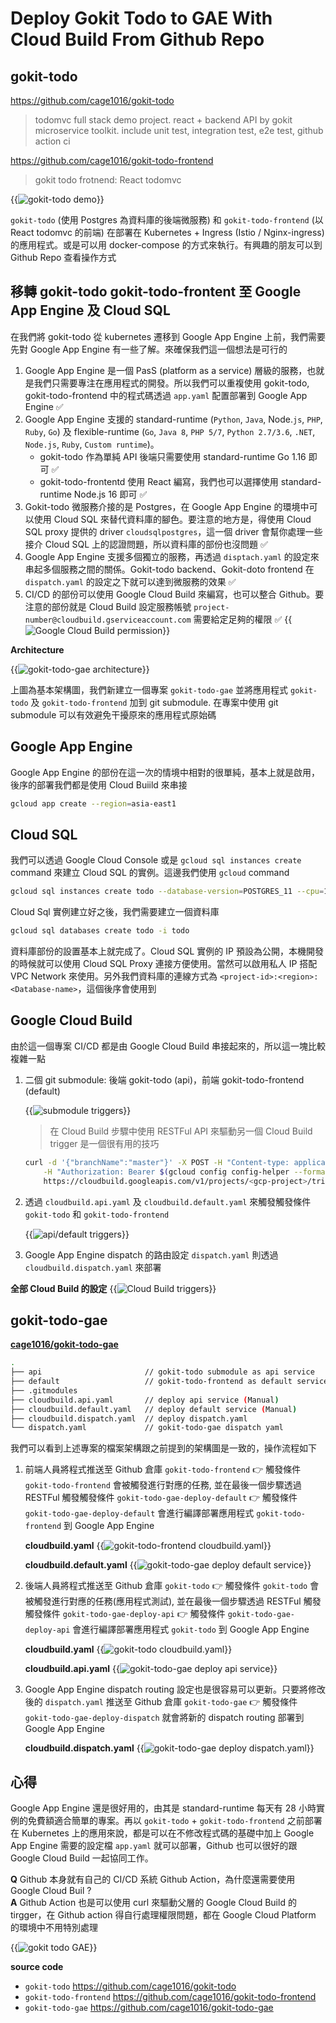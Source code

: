 # Deploy Gokit Todo to GAE With Cloud Build From Github Repo


<!--more-->

## gokit-todo

https://github.com/cage1016/gokit-todo

>todomvc full stack demo project. react + backend API by gokit microservice toolkit. include unit test, integration test, e2e test, github action ci

https://github.com/cage1016/gokit-todo-frontend

> gokit todo frotnend: React todomvc

{{<image src="/posts/deploy-gokit-todo-to-gae-with-cloud-build-from-github-repo/img/demo.gif" alt="gokit-todo demo">}}

`gokit-todo` (使用 Postgres 為資料庫的後端微服務) 和 `gokit-todo-frontend` (以 React todomvc 的前端) 在部署在 Kubernetes + Ingress (Istio / Nginx-ingress) 的應用程式。或是可以用 docker-compose 的方式來執行。有興趣的朋友可以到 Github Repo 查看操作方式

## 移轉 gokit-todo gokit-todo-frontent 至 Google App Engine 及 Cloud SQL

在我們將 gokit-todo 從 kubernetes 遷移到 Google App Engine 上前，我們需要先對 Google App Engine 有一些了解。來確保我們這一個想法是可行的

1. Google App Engine 是一個 PasS (platform as a service) 層級的服務，也就是我們只需要專注在應用程式的開發。所以我們可以重複使用 gokit-todo, gokit-todo-frontend 中的程式碼透過 `app.yaml` 配置部署到 Google App Engine ✅
1. Google App Engine 支援的 standard-runtime (`Python`, `Java`, Node.`js`, `PHP`, `Ruby`, `Go`) 及 flexible-runtime (`Go`, `Java 8`, `PHP 5/7`, `Python 2.7/3.6`, `.NET`, `Node.js`, `Ruby`, `Custom runtime`)。
   - gokit-todo 作為單純 API 後端只需要使用 standard-runtime Go 1.16 即可 ✅
   - gokit-todo-frontentd 使用 React 編寫，我們也可以選擇使用 standard-runtime Node.js 16 即可 ✅
1. Gokit-todo 微服務介接的是 Postgres，在 Google App Engine 的環境中可以使用 Cloud SQL 來替代資料庫的腳色。要注意的地方是，得使用 Cloud SQL proxy 提供的 driver `cloudsqlpostgres`，這一個 driver 會幫你處理一些接介 Cloud SQL 上的認證問題，所以資料庫的部份也沒問題 ✅
1. Google App Engine 支援多個獨立的服務，再透過 `disptach.yaml` 的設定來串起多個服務之間的關係。Gokit-todo backend、Gokit-doto frontend 在 `dispatch.yaml` 的設定之下就可以達到微服務的效果 ✅
1. CI/CD 的部份可以使用 Google Cloud Build 來編寫，也可以整合 Github。要注意的部份就是 Cloud Build 設定服務帳號 `project-number@cloudbuild.gserviceaccount.com` 需要給定足夠的權限 ✅
      {{<image src="/posts/deploy-gokit-todo-to-gae-with-cloud-build-from-github-repo/img/cloudbuild permission.jpg" alt="Google Cloud Build permission">}}

**Architecture**

{{<image src="/posts/deploy-gokit-todo-to-gae-with-cloud-build-from-github-repo/img/placeholder.png" alt="gokit-todo-gae architecture">}}

上圖為基本架構圖，我們新建立一個專案 `gokit-todo-gae` 並將應用程式 `gokit-todo` 及 `gokit-todo-frontend` 加到 git submodule. 在專案中使用 git submodule 可以有效避免干擾原來的應用程式原始碼

## Google App Engine

Google App Engine 的部份在這一次的情境中相對的很單純，基本上就是啟用，後序的部署我們都是使用 Cloud Buiild 來串接

```bash
gcloud app create --region=asia-east1
```

## Cloud SQL

我們可以透過 Google Cloud Console 或是 `gcloud sql instances create` command 來建立 Cloud SQL 的實例。這邊我們使用 `gcloud` command

```bash
gcloud sql instances create todo --database-version=POSTGRES_11 --cpu=1 --memory=3840MiB --region=asia-east1 --root-password=password --storage-size=10GB --storage-type=SSD
```

Cloud Sql 實例建立好之後，我們需要建立一個資料庫

```bash
gcloud sql databases create todo -i todo
```

資料庫部份的設置基本上就完成了。Cloud SQL 實例的 IP 預設為公開，本機開發的時候就可以使用 Cloud SQL Proxy 連接方便使用。當然可以啟用私人 IP 搭配 VPC Network 來使用。另外我們資料庫的連線方式為 `<project-id>:<region>:<Database-name>`，這個後序會使用到

## Google Cloud Build

由於這一個專案 CI/CD 都是由 Google Cloud Build 串接起來的，所以這一塊比較複雜一點

1. 二個 git submodule: 後端 gokit-todo (api)，前端 gokit-todo-frontend (default)

      {{<image src="/posts/deploy-gokit-todo-to-gae-with-cloud-build-from-github-repo/img/submodule trigger.jpg" alt="submodule triggers">}}

      > 在 Cloud Build 步驟中使用 RESTFul API 來驅動另一個 Cloud Build trigger 是一個很有用的技巧

      ```bash
      curl -d '{"branchName":"master"}' -X POST -H "Content-type: application/json" \
          -H "Authorization: Bearer $(gcloud config config-helper --format='value(credential.access_token)')" \
          https://cloudbuild.googleapis.com/v1/projects/<gcp-project>/triggers/<cloudbuild-trigger-id>:run
      ```

1. 透過 `cloudbuild.api.yaml` 及 `cloudbuild.default.yaml` 來觸發觸發條件 `gokit-todo` 和 `gokit-todo-frontend`

      {{<image src="/posts/deploy-gokit-todo-to-gae-with-cloud-build-from-github-repo/img/api default trigger.jpg" alt="api/default triggers">}}

1. Google App Engine dispatch 的路由設定 `dispatch.yaml` 則透過 `cloudbuild.dispatch.yaml` 來部署

__全部 Cloud Build 的設定__
{{<image src="/posts/deploy-gokit-todo-to-gae-with-cloud-build-from-github-repo/img/cloudbuild-trigger.jpg" alt="Cloud Build triggers">}}

## gokit-todo-gae

**[cage1016/gokit-todo-gae](https://github.com/cage1016/gokit-todo-gae)**

```bash
.
├── api                       // gokit-todo submodule as api service
├── default                   // gokit-todo-frontend as default service
├── .gitmodules
├── cloudbuild.api.yaml       // deploy api service (Manual)
├── cloudbuild.default.yaml   // deploy default service (Manual)
├── cloudbuild.dispatch.yaml  // deploy dispatch.yaml
└── dispatch.yaml             // gokit-todo-gae dispatch yaml
```

我們可以看到上述專案的檔案架構跟之前提到的架構圖是一致的，操作流程如下

1. 前端人員將程式推送至 Github 倉庫 `gokit-todo-frontend` 👉 觸發條件 `gokit-todo-frontend` 會被觸發進行對應的任務, 並在最後一個步驟透過 RESTFul 觸發觸發條件 `gokit-todo-gae-deploy-default` 👉 觸發條件 `gokit-todo-gae-deploy-default` 會進行編譯部署應用程式 `gokit-todo-frontend` 到 Google App Engine

      __cloudbuild.yaml__
      {{<image src="/posts/deploy-gokit-todo-to-gae-with-cloud-build-from-github-repo/img/gokit-todo-frontend-cloudbuild.yaml.jpg" alt="gokit-todo-frontend cloudbuild.yaml">}}

      __cloudbuild.default.yaml__
      {{<image src="/posts/deploy-gokit-todo-to-gae-with-cloud-build-from-github-repo/img/gokit-todo-gae-cloudbuild.default.yaml.jpg" alt="gokit-todo-gae deploy default service">}}

1. 後端人員將程式推送至 Github 倉庫 `gokit-todo` 👉 觸發條件 `gokit-todo` 會被觸發進行對應的任務(應用程式測試), 並在最後一個步驟透過 RESTFul 觸發觸發條件 `gokit-todo-gae-deploy-api` 👉 觸發條件 `gokit-todo-gae-deploy-api` 會進行編譯部署應用程式 `gokit-todo` 到 Google App Engine

      __cloudbuild.yaml__
      {{<image src="/posts/deploy-gokit-todo-to-gae-with-cloud-build-from-github-repo/img/gokit-todo-cloudbuild.yaml.jpg" alt="gokit-todo cloudbuild.yaml">}}

      __cloudbuild.api.yaml__
      {{<image src="/posts/deploy-gokit-todo-to-gae-with-cloud-build-from-github-repo/img/gokit-todo-gae-cloudbuild.api.yaml.jpg" alt="gokit-todo-gae deploy api service">}}

1. Google App Engine dispatch routing 設定也是很容易可以更新。只要將修改後的 `dispatch.yaml` 推送至 Github 倉庫 `gokit-todo-gae` 👉 觸發條件 `gokit-todo-gae-deploy-dispatch` 就會將新的 dispatch routing 部署到 Google App Engine

      __cloudbuild.dispatch.yaml__
      {{<image src="/posts/deploy-gokit-todo-to-gae-with-cloud-build-from-github-repo/img/cloudbuild.dispatch.yaml.jpg" alt="gokit-todo-gae deploy dispatch.yaml">}}

## 心得

Google App Engine 還是很好用的，由其是 standard-runtime 每天有 28 小時實例的免費額適合簡單的專案。再以 `gokit-todo` + `gokit-todo-frontend` 之前部署在 Kubernetes 上的應用來說，都是可以在不修改程式碼的基礎中加上 Google App Engine 需要的設定檔 `app.yaml` 就可以部署，Github 也可以很好的跟 Google Cloud Build 一起協同工作。

**Q**
Github 本身就有自己的 CI/CD 系統 Github Action，為什麼還需要使用 Google Cloud Buil ? </br>
**A**
Github Action 也是可以使用 curl 來驅動父層的 Google Cloud Build 的 tirgger，在 Github action 得自行處理權限問題，都在 Google Cloud Platform 的環境中不用特別處理

{{<image src="/posts/deploy-gokit-todo-to-gae-with-cloud-build-from-github-repo/img/gokit-todo-gae.gif" alt="gokit todo GAE">}}

**source code**
- `gokit-todo` https://github.com/cage1016/gokit-todo
- `gokit-todo-frontend` https://github.com/cage1016/gokit-todo-frontend
- `gokit-todo-gae` https://github.com/cage1016/gokit-todo-gae
